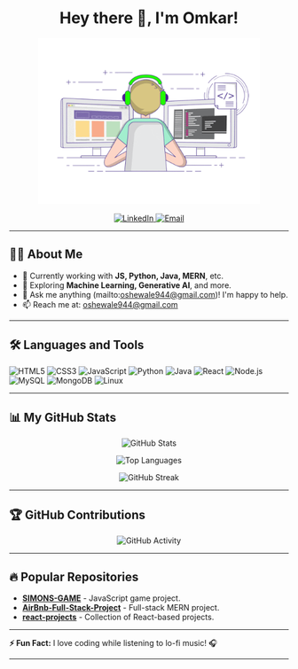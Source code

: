 <!-- README.md for your GitHub profile -->

<h1 align="center">Hey there 👋, I'm Omkar!</h1>

<p align="center">
  <img src="https://raw.githubusercontent.com/mikonoid/mikonoid/main/images/gifs/coder3.gif" alt="Coding" width="400"/>
</p>

<p align="center">
  <a href="https://www.linkedin.com/in/omkar-shewal/YOUR-LINKEDIN-HANDLE">
    <img src="https://img.shields.io/badge/LinkedIn-blue?style=flat&logo=linkedin&logoColor=white" alt="LinkedIn"/>
  </a>
  <a href="mailto:oshewale944@gmail.com.com">
    <img src="https://img.shields.io/badge/Email-D14836?style=flat&logo=gmail&logoColor=white" alt="Email"/>
  </a>
</p>

---

## 👨‍💻 About Me

- 🔧 Currently working with **JS, Python, Java, MERN**, etc.
- 🧠 Exploring **Machine Learning, Generative AI**, and more.
- 💬 Ask me anything (mailto:oshewale944@gmail.com)! I'm happy to help.
- 📫 Reach me at: [oshewale944@gmail.com](mailto:oshewale944@gmail.com)

---

## 🛠️ Languages and Tools

<p align="left">
  <img src="https://cdn.jsdelivr.net/gh/devicons/devicon/icons/html5/html5-original.svg" alt="HTML5" width="40" height="40"/>
  <img src="https://cdn.jsdelivr.net/gh/devicons/devicon/icons/css3/css3-original.svg" alt="CSS3" width="40" height="40"/>
  <img src="https://cdn.jsdelivr.net/gh/devicons/devicon/icons/javascript/javascript-original.svg" alt="JavaScript" width="40" height="40"/>
  <img src="https://cdn.jsdelivr.net/gh/devicons/devicon/icons/python/python-original.svg" alt="Python" width="40" height="40"/>
  <img src="https://cdn.jsdelivr.net/gh/devicons/devicon/icons/java/java-original.svg" alt="Java" width="40" height="40"/>
  <img src="https://cdn.jsdelivr.net/gh/devicons/devicon/icons/react/react-original.svg" alt="React" width="40" height="40"/>
  <img src="https://cdn.jsdelivr.net/gh/devicons/devicon/icons/nodejs/nodejs-original.svg" alt="Node.js" width="40" height="40"/>
  <img src="https://cdn.jsdelivr.net/gh/devicons/devicon/icons/mysql/mysql-original.svg" alt="MySQL" width="40" height="40"/>
  <img src="https://cdn.jsdelivr.net/gh/devicons/devicon/icons/mongodb/mongodb-original.svg" alt="MongoDB" width="40" height="40"/>
  <img src="https://cdn.jsdelivr.net/gh/devicons/devicon/icons/linux/linux-original.svg" alt="Linux" width="40" height="40"/>
</p>

---

## 📊 My GitHub Stats

<p align="center">
  <img src="https://github-readme-stats.vercel.app/api?username=omkar-0509&show_icons=true&theme=radical" alt="GitHub Stats"/>
</p>

<p align="center">
  <img src="https://github-readme-stats.vercel.app/api/top-langs/?username=omkar-0509&layout=compact&theme=radical" alt="Top Languages"/>
</p>

<p align="center">
  <img src="https://github-readme-streak-stats.herokuapp.com/?user=omkar-0509&theme=radical" alt="GitHub Streak"/>
</p>

---

## 🏆 GitHub Contributions

<p align="center">
  <img src="https://activity-graph.herokuapp.com/graph?username=YOUR-GITHUB-USERNAME&theme=react-dark" alt="GitHub Activity"/>
</p>

---

## 🔥 Popular Repositories

- [**SIMONS-GAME**](https://github.com/YOUR-GITHUB-USERNAME/SIMONS-GAME) - JavaScript game project.
- [**AirBnb-Full-Stack-Project**](https://github.com/YOUR-GITHUB-USERNAME/AirBnb-Full-Stack-Project) - Full-stack MERN project.
- [**react-projects**](https://github.com/YOUR-GITHUB-USERNAME/react-projects) - Collection of React-based projects.

---

**⚡ Fun Fact:** I love coding while listening to lo-fi music! 🎧

---

<!-- Replace YOUR-GITHUB-USERNAME and other placeholders with your actual details -->
